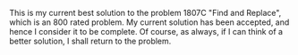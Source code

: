 This is my current best solution to the problem 1807C "Find and Replace", which is an 800 rated problem. My current solution has been accepted, and hence I consider it to be complete. Of course, as always, if I can think of a better solution, I shall return to the problem. 